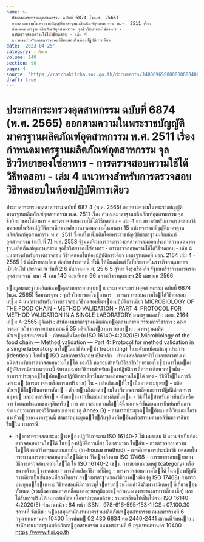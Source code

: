 ```yaml
---
name: >-
  ประกาศกระทรวงอุตสาหกรรม ฉบับที่ 6874 (พ.ศ. 2565)
  ออกตามความในพระราชบัญญัติมาตรฐานผลิตภัณฑ์อุตสาหกรรม พ.ศ. 2511 เรื่อง
  กำหนดมาตรฐานผลิตภัณฑ์อุตสาหกรรม จุลชีววิทยาของโซ่อาหาร -
  การตรวจสอบความใช้ได้วิธีทดสอบ - เล่ม 4
  แนวทางสำหรับการตรวจสอบวิธีทดสอบในห้องปฏิบัติการเดียว
date: '2023-04-25'
category: ง พิเศษ
volume: 140
section: 96
page: 4
source: 'https://ratchakitcha.soc.go.th/documents/140D096S0000000000400.pdf'
draft: true
---
```


# ประกาศกระทรวงอุตสาหกรรม ฉบับที่ 6874 (พ.ศ. 2565) ออกตามความในพระราชบัญญัติมาตรฐานผลิตภัณฑ์อุตสาหกรรม พ.ศ. 2511 เรื่อง กำหนดมาตรฐานผลิตภัณฑ์อุตสาหกรรม จุลชีววิทยาของโซ่อาหาร - การตรวจสอบความใช้ได้วิธีทดสอบ - เล่ม 4 แนวทางสำหรับการตรวจสอบวิธีทดสอบในห้องปฏิบัติการเดียว

ประกาศกระทรวงอุตสาหกรรม ฉบับที่ 687 4 (พ.ศ. 2565) ออกตามความในพระราชบัญญัติมาตรฐานผลิตภัณฑ์อุตสาหกรรม พ.ศ. 2511 เรื่อง กำหนดมาตรฐานผลิตภัณฑ์อุตสาหกรรม จุลชีววิทยาของโซ่อาหาร - การตรวจสอบความใช้ได้วิธีทดสอบ - เล่ม 4 แนวทางสำหรับการตรวจสอบวิธีทดสอบในห้องปฏิบัติการเดียว อาศัยอานาจตามความในมาตรา 15 แห่งพระราชบัญญัติมาตรฐานผลิตภัณฑ์อุตสาหกรรม พ.ศ. 2511 ซึ่งแก้ไขเพิ่มเติมโดยพระราชบัญญัติมาตรฐานผลิตภัณฑ์อุตสาหกรรม (ฉบับที่ 7) พ.ศ. 2558 รัฐมนตรีว่าการกระทรวงอุตสาหกรรมออกประกาศกาหนดมาตรฐานผลิตภัณฑ์อุตสาหกรรม จุลชีววิทยาของโซ่อาหาร - การตรวจสอบความใช้ได้วิธีทดสอบ - เล่ม 4 แนวทางสำหรับการตรวจสอบ วิธีทดสอบในห้องปฏิบัติการเดียว มาตรฐานเลขที่ มอก. 2164 เล่ม 4 - 2565 ไว้ ดังมีรายละเอียด ต่อท้ายประกาศนี้ ทั้งนี้ ให้มีผลตั้งแต่วันที่ประกาศในราชกิจจานุเบกษาเป็นต้นไป ประกาศ ณ วันที่ 2 6 ธันวาคม พ.ศ. 25 6 5 สุริยะ จึงรุ่งเรืองกิจ รัฐมนตรีว่าการกระทรวงอุตสาหกรรม ้ หนา 4 ่ เลม 140 ตอนพิเศษ 96 ง ราชกิจจานุเบกษา 25 เมษายน 2566

ขอมูลมาตรฐานผลิตภัณฑอุตสาหกรรม แนบทายประกาศกระทรวงอุตสาหกรรม ฉบับที่ 6874 (พ.ศ. 2565) ชื่อมาตรฐาน : จุลชีววิทยาของโซอาหาร - การตรวจสอบความใชได้วิธีทดสอบ - เลม 4 แนวทางสําหรับการตรวจสอบวิธีทดสอบในหองปฏิบัติการเดียว MICROBIOLOGY OF THE FOOD CHAIN - METHOD VALIDATION - PART 4: PROTOCOL FOR METHOD VALIDATION IN A SINGLE LABORATORY มาตรฐานเลขที่ : มอก. 2164 เลม 4-2565 ผู้จัดทํา : สํานักงานมาตรฐานผลิตภัณฑอุตสาหกรรม กรรมการวิชาการ : คณะกรรมการวิชาการรายสาขา คณะที่ 35 ผลิตภัณฑอาหาร ขอบขาย : มาตรฐานผลิตภัณฑอุตสาหกรรมนี้ - กําหนดขึ้นโดยรับ ISO 16140-4:2020(E) Microbiology of the food chain — Method validation — Part 4: Protocol for method validation in a single laboratory มาใชโดยวิธีพิมพซ้ํา (reprinting) ในระดับเหมือนกันทุกประการ (identical) โดยใช ISO ฉบับภาษาอังกฤษ เป็นหลัก - กําหนดหลักการทั่วไปและแนวทางเทคนิคสําหรับการตรวจสอบความใชได้ ของวิธี ทดสอบสําหรับวิธีจุลชีววิทยาของโซอาหารในหองปฏิบัติการเดียว แนวทางนี้ รับรองเฉพาะวิธีการสําหรับหองปฏิบัติการที่ทําการศึกษาเทานั้น - สามารถประยุกตใชกับหองปฏิบัติการเดียวในการทดสอบความใชได้ ของ - วิธีที่ใชในการวิเคราะห (การตรวจหาหรือการหาปริมาณ) ใน - ผลิตภัณฑที่ใชเป็นอาหารมนุษย - ผลิตภัณฑที่ใชเป็นอาหารสัตว - ตัวอยางสิ่งแวดลอมในบริเวณการผลิตและการปฏิบัติต่ออาหารมนุษย และอาหารสัตว - ตัวอยางจากขั้นตอนการผลิตขั้นตน - วิธีที่ใชสําหรับการยืนยันหรือการจําแนกประเภทของจุลินทรีย การ ตรวจสอบความใชได้นี้จะแทนที่ขั้นตอนการยืนยันหรือการจําแนกประเภท ของวิธีทดสอบเฉพาะ (ดู Annex G) - สามารถประยุกตใชกับแบคทีเรียและเชื้อรา บางหัวขอของมาตรฐานนี้ สามารถประยุกตใชกับจุลินทรียอื่นหรือสารเมตาบอลิซึมของจุลินทรียใน บางกรณี

- ถาการตรวจสอบระหวางหองปฏิบัติการตาม ISO 16140-2 ไม่เหมาะสม มี ความจําเป็นต้องตรวจสอบความใชได้ ในหองปฏิบัติการเดียว โดยสามารถ ใชกับ - การตรวจสอบความใชได้ ของวิธีการทดสอบภายใน (in-house method) - การศึกษาการประเมินวิธี ทดสอบในกระบวนการตรวจสอบความใชได้ของ วิธีอางอิงตาม ISO 17468 - การขยายขอบขายของวิธีการตรวจสอบความใชได้ ใน ISO 16140-2 เชน การขยายหมวดหมู่ (category) หรือขนาดตัวอยางทดสอบ - การดัดแปลงวิธีการที่มีอยู่ - การตรวจสอบความใชได้ ในหองปฏิบัติการเดียวเป็นขั้นตอนที่สองในการ สรางมาตรฐานของวิธีการอางอิง (ดู ISO 17468) สามารถประยุกตใชเฉพาะ วิธีทดสอบที่มีการระบุไวครบถวนโดยคํานึงถึงพารามิเตอรที่เกี่ยวของทั้งหมด (รวมถึงความคลาดเคลื่อนของอุณหภูมิและขอกําหนดเฉพาะของอาหารเลี้ยง เชื้อ) และได้รับการปรับให้เหมาะสมที่สุด เนื้อหาประกอบด้วย : รายละเอียดให้เป็นไปตาม ISO 16140-4:2020(E) จํานวนหน้า : 64 หน้า ISBN : 978-616-595-153-1 ICS : 07.100.30 สถานที่ จัดเก็บ : หองสมุดสํานักงานมาตรฐานผลิตภัณฑอุตสาหกรรม ถนนพระรามที่ 6 กรุงเทพมหานคร 10400 โทรศัพท 02 430 6834 ต่อ 2440-2441 สถานที่จําหนาย : สํานักงานมาตรฐานผลิตภัณฑอุตสาหกรรม ถนนพระรามที่ 6 กรุงเทพมหานคร 10400 https://www.tisi.go.th
